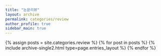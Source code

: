 ```yaml
---
title: "논문리뷰"
layout: archive
permalink: categories/review
author_profile: true
sidebar_main: true
---
```


{% assign posts = site.categories.review %}
{% for post in posts %} {% include archive-single2.html type=page.entries_layout %} {% endfor %}